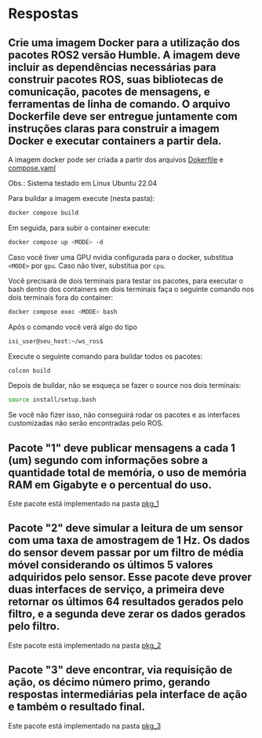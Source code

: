 # Respostas


## Crie uma imagem Docker para a utilização dos pacotes ROS2 versão Humble. A imagem deve incluir as dependências necessárias para construir pacotes ROS, suas bibliotecas de comunicação, pacotes de mensagens, e ferramentas de linha de comando. O arquivo Dockerfile deve ser entregue juntamente com instruções claras para construir a imagem Docker e executar containers a partir dela.

A imagem docker pode ser criada a partir dos arquivos [Dokerfile](Dokerfile) e [compose.yaml](compose.yaml)

Obs.: Sistema testado em Linux Ubuntu 22.04

Para buildar a imagem execute (nesta pasta):
```bash
docker compose build
```

Em seguida, para subir o container execute:
```bash
docker compose up <MODE> -d
```

Caso você tiver uma GPU nvidia configurada para o docker,  substitua `<MODE>` por `gpu`. Caso não tiver, substitua por `cpu`.


Você precisará de dois terminais para testar os pacotes, para executar o bash dentro dos containers em dois terminais faça o seguinte comando nos dois terminais fora do container:

```bash
docker compose exec <MODE> bash
```

Após o comando você verá algo do tipo
```bash
isi_user@seu_host:~/ws_ros$
```

Execute o seguinte comando para buildar todos os pacotes:
```bash
colcon build
```

Depois de buildar, não se esqueça se fazer o source nos dois terminais:
```bash
source install/setup.bash
```
Se você não fizer isso, não conseguirá rodar os pacotes e as interfaces customizadas não serão encontradas pelo ROS.


## Pacote "1" deve publicar mensagens a cada 1 (um) segundo com informações sobre a quantidade total de memória, o uso de memória RAM em Gigabyte e o percentual do uso.

Este pacote está implementado na pasta [pkg_1](pkg_1)

## Pacote "2" deve simular a leitura de um sensor com uma taxa de amostragem de 1 Hz. Os dados do sensor devem passar por um filtro de média móvel considerando os últimos 5 valores adquiridos pelo sensor. Esse pacote deve prover duas interfaces de serviço, a primeira deve retornar os últimos 64 resultados gerados pelo filtro, e a segunda deve zerar os dados gerados pelo filtro.

Este pacote está implementado na pasta [pkg_2](pkg_2)

## Pacote "3" deve encontrar, via requisição de ação, os décimo número primo, gerando respostas intermediárias pela interface de ação e também o resultado final.

Este pacote está implementado na pasta [pkg_3](pkg_3)


